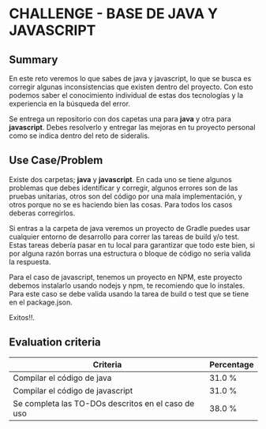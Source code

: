 # CHALLENGE - BASE DE JAVA Y JAVASCRIPT #

## Summary ##

En este reto veremos lo que sabes de java y javascript, lo que se busca es corregir algunas inconsistencias que existen dentro del proyecto. Con esto podemos saber el conocimiento individual de estas dos tecnologías y la experiencia en la búsqueda del error.

  


Se entrega un repositorio con dos capetas una para **java** y otra para **javascript**. Debes resolverlo y entregar las mejoras en tu proyecto personal como se indica dentro del reto de sideralis.

## Use Case/Problem ##

Existe dos carpetas; **java** y **javascript**. En cada uno se tiene algunos problemas que debes identificar y corregir, algunos errores son de las pruebas unitarias, otros son del código por una mala implementación, y otros porque no se es haciendo bien las cosas. Para todos los casos deberas corregirlos.

  


Si entras a la carpeta de java veremos un proyecto de Gradle puedes usar cualquier entorno de desarrollo para correr las tareas de build y/o test. Estas tareas debería pasar en tu local para garantizar que todo este bien, si por alguna razón borras una estructura o bloque de código no seria valida la respuesta.

  


Para el caso de javascript, tenemos un proyecto en NPM, este proyecto debemos instalarlo usando nodejs y npm, te recomiendo que lo instales. Para este caso se debe valida usando la tarea de build o test que se tiene en el package.json.

  


Exitos!!.

  


## Evaluation criteria ##

| Criteria                                           | Percentage |
| -------------------------------------------------- | ---------- |
| Compilar el código de java                         | 31.0 %     |
| Compilar el código de javascript                   | 31.0 %     |
| Se completa las TO-DOs descritos en el caso de uso | 38.0 %     |